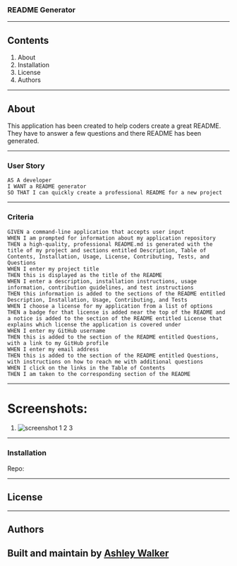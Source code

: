 ### README Generator

---
## Contents
1. About
2. Installation
3. License
4. Authors


---
## About
This application has been created to help coders create a great README. They have to answer a few questions and there README has been generated. 

---
### User Story
```
AS A developer
I WANT a README generator
SO THAT I can quickly create a professional README for a new project
```

---
### Criteria
```
GIVEN a command-line application that accepts user input
WHEN I am prompted for information about my application repository
THEN a high-quality, professional README.md is generated with the title of my project and sections entitled Description, Table of Contents, Installation, Usage, License, Contributing, Tests, and Questions
WHEN I enter my project title
THEN this is displayed as the title of the README
WHEN I enter a description, installation instructions, usage information, contribution guidelines, and test instructions
THEN this information is added to the sections of the README entitled Description, Installation, Usage, Contributing, and Tests
WHEN I choose a license for my application from a list of options
THEN a badge for that license is added near the top of the README and a notice is added to the section of the README entitled License that explains which license the application is covered under
WHEN I enter my GitHub username
THEN this is added to the section of the README entitled Questions, with a link to my GitHub profile
WHEN I enter my email address
THEN this is added to the section of the README entitled Questions, with instructions on how to reach me with additional questions
WHEN I click on the links in the Table of Contents
THEN I am taken to the corresponding section of the README
```
---
# Screenshots:

1. ![screenshot 1](image/readme-generator-1.png)
2
3

---

### Installation
Repo:


---

## License


----
## Authors

Built and maintain by [Ashley Walker](https://github.com/lawalker4)
---
